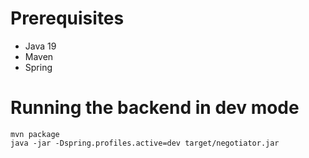 # Prerequisites
- Java 19
- Maven
- Spring

# Running the backend in dev mode
```shell
mvn package
java -jar -Dspring.profiles.active=dev target/negotiator.jar
```